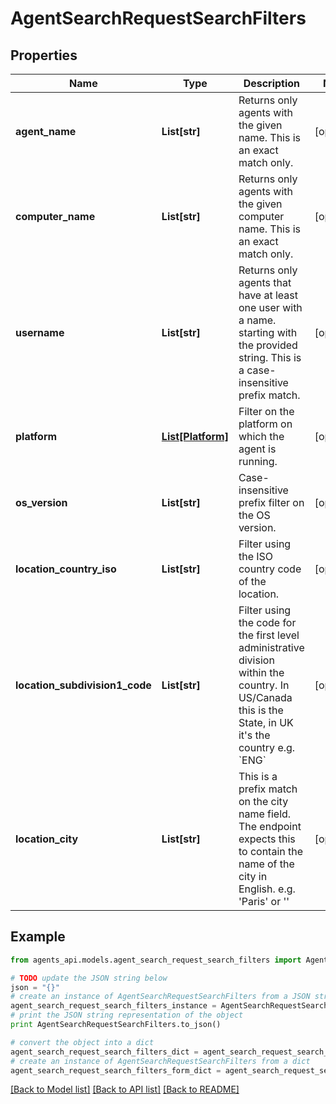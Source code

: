 # AgentSearchRequestSearchFilters


## Properties
Name | Type | Description | Notes
------------ | ------------- | ------------- | -------------
**agent_name** | **List[str]** | Returns only agents with the given name.  This is an exact match only.  | [optional] 
**computer_name** | **List[str]** | Returns only agents with the given computer name. This is an exact match only.  | [optional] 
**username** | **List[str]** | Returns only agents that have at least one user with a name. starting with the provided string. This is a case-insensitive prefix match.  | [optional] 
**platform** | [**List[Platform]**](Platform.md) | Filter on the platform on which the agent is running.  | [optional] 
**os_version** | **List[str]** | Case-insensitive prefix filter on the OS version. | [optional] 
**location_country_iso** | **List[str]** | Filter using the ISO country code of the location.  | [optional] 
**location_subdivision1_code** | **List[str]** | Filter using the code for the first level administrative division within  the country. In US/Canada this is the State, in UK it&#39;s the country e.g. &#x60;ENG&#x60;  | [optional] 
**location_city** | **List[str]** | This is a prefix match on the city name field. The endpoint expects this to contain the  name of the city in English. e.g. &#39;Paris&#39; or &#39;&#39;  | [optional] 

## Example

```python
from agents_api.models.agent_search_request_search_filters import AgentSearchRequestSearchFilters

# TODO update the JSON string below
json = "{}"
# create an instance of AgentSearchRequestSearchFilters from a JSON string
agent_search_request_search_filters_instance = AgentSearchRequestSearchFilters.from_json(json)
# print the JSON string representation of the object
print AgentSearchRequestSearchFilters.to_json()

# convert the object into a dict
agent_search_request_search_filters_dict = agent_search_request_search_filters_instance.to_dict()
# create an instance of AgentSearchRequestSearchFilters from a dict
agent_search_request_search_filters_form_dict = agent_search_request_search_filters.from_dict(agent_search_request_search_filters_dict)
```
[[Back to Model list]](../README.md#documentation-for-models) [[Back to API list]](../README.md#documentation-for-api-endpoints) [[Back to README]](../README.md)



